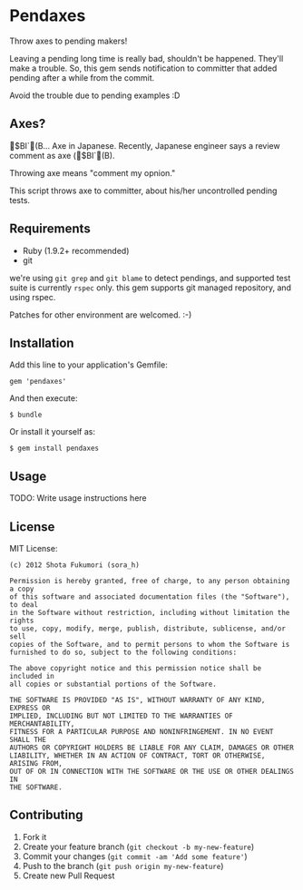 # Pendaxes

Throw axes to pending makers!

Leaving a pending long time is really bad, shouldn't be happened. They'll make a trouble.
So, this gem sends notification to committer that added pending after a while from the commit.

Avoid the trouble due to pending examples :D

## Axes?

$BI`(B... Axe in Japanese. Recently, Japanese engineer says a review comment as axe ($BI`(B).

Throwing axe means "comment my opnion."

This script throws axe to committer, about his/her uncontrolled pending tests.

## Requirements

* Ruby (1.9.2+ recommended)
* git

we're using `git grep` and `git blame` to detect pendings, and supported test suite is currently `rspec` only.
this gem supports git managed repository, and using rspec.

Patches for other environment are welcomed. :-)

## Installation

Add this line to your application's Gemfile:

    gem 'pendaxes'

And then execute:

    $ bundle

Or install it yourself as:

    $ gem install pendaxes

## Usage

TODO: Write usage instructions here

## License

MIT License:

    (c) 2012 Shota Fukumori (sora_h)

    Permission is hereby granted, free of charge, to any person obtaining a copy
    of this software and associated documentation files (the "Software"), to deal
    in the Software without restriction, including without limitation the rights
    to use, copy, modify, merge, publish, distribute, sublicense, and/or sell
    copies of the Software, and to permit persons to whom the Software is
    furnished to do so, subject to the following conditions:

    The above copyright notice and this permission notice shall be included in
    all copies or substantial portions of the Software.

    THE SOFTWARE IS PROVIDED "AS IS", WITHOUT WARRANTY OF ANY KIND, EXPRESS OR
    IMPLIED, INCLUDING BUT NOT LIMITED TO THE WARRANTIES OF MERCHANTABILITY,
    FITNESS FOR A PARTICULAR PURPOSE AND NONINFRINGEMENT. IN NO EVENT SHALL THE
    AUTHORS OR COPYRIGHT HOLDERS BE LIABLE FOR ANY CLAIM, DAMAGES OR OTHER
    LIABILITY, WHETHER IN AN ACTION OF CONTRACT, TORT OR OTHERWISE, ARISING FROM,
    OUT OF OR IN CONNECTION WITH THE SOFTWARE OR THE USE OR OTHER DEALINGS IN
    THE SOFTWARE.

## Contributing

1. Fork it
2. Create your feature branch (`git checkout -b my-new-feature`)
3. Commit your changes (`git commit -am 'Add some feature'`)
4. Push to the branch (`git push origin my-new-feature`)
5. Create new Pull Request


